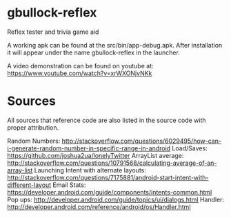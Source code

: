 # gbullock-reflex
Reflex tester and trivia game aid

A working apk can be found at the src/bin/app-debug.apk. After installation it will appear under the name gbullock-reflex in the launcher.

A video demonstration can be found on youtube at: https://www.youtube.com/watch?v=xrWXONjvNKk

# Sources
All sources that reference code are also listed in the source code with proper attribution.

Random Numbers: http://stackoverflow.com/questions/6029495/how-can-i-generate-random-number-in-specific-range-in-android
Load/Saves: https://github.com/joshua2ua/lonelyTwitter
ArrayList average: http://stackoverflow.com/questions/10791568/calculating-average-of-an-array-list
Launching Intent with alternate layouts:  http://stackoverflow.com/questions/7175881/android-start-intent-with-different-layout
Email Stats: https://developer.android.com/guide/components/intents-common.html
Pop ups: http://developer.android.com/guide/topics/ui/dialogs.html
Handler: http://developer.android.com/reference/android/os/Handler.html
